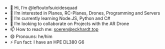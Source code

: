 - 👋 Hi, I’m @leftoutofsuicidesquad
- 👀 I’m interested in Planes, RC-Planes, Drones, Programming and Servers
- 🌱 I’m currently learning Node.JS, Python and C#
- 💞️ I’m looking to collaborate on Projects with the AR Drone
- 📫 How to reach me: soeren@eckhardt.top
- 😄 Pronouns: he/him
- ⚡ Fun fact: I have an HPE DL380 G6

<!---
leftoutofsuicidesquad/leftoutofsuicidesquad is a ✨ special ✨ repository because its `README.md` (this file) appears on your GitHub profile.
You can click the Preview link to take a look at your changes.
--->
